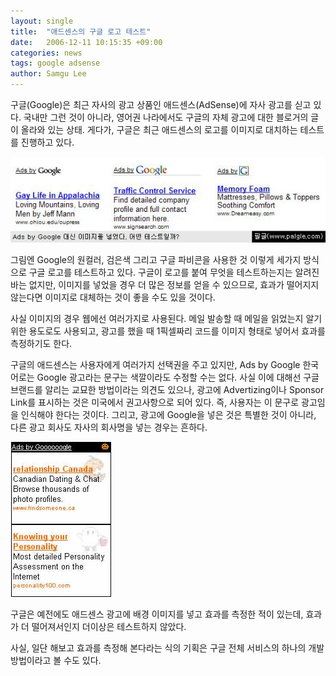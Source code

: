 ```yaml
---
layout: single
title:  "애드센스의 구글 로고 테스트"
date:   2006-12-11 10:15:35 +09:00
categories: news
tags: google adsense
author: Samgu Lee
---
```

구글(Google)은 최근 자사의 광고 상품인 애드센스(AdSense)에 자사 광고를 싣고 있다. 국내만 그런 것이 아니라, 영어권 나라에서도 구글의 자체 광고에 대한 블로거의 글이 올라와 있는 상태. 게다가, 구글은 최근 애드센스의 로고를 이미지로 대치하는 테스트를 진행하고 있다.

![각각 다른 이미지의 애드센스 구글 로고](/assets/adsense-logo-test.jpg)

그림엔 Google의 원컬러, 검은색 그리고 구글 파비콘을 사용한 것 이렇게 세가지 방식으로 구글 로고를 테스트하고 있다. 구글이 로고를 붙여 무엇을 테스트하는지는 알려진 바는 없지만, 이미지를 넣었을 경우 더 많은 정보를 얻을 수 있으므로, 효과가 떨어지지 않는다면 이미지로 대체하는 것이 좋을 수도 있을 것이다.

사실 이미지의 경우 웹에선 여러가지로 사용된다. 메일 발송할 때 메일을 읽었는지 알기 위한 용도로도 사용되고, 광고를 했을 때 1픽셀짜리 코드를 이미지 형태로 넣어서 효과를 측정하기도 한다.

구글의 애드센스는 사용자에게 여러가지 선택권을 주고 있지만, Ads by Google 한국어로는 Google 광고라는 문구는 색깔이라도 수정할 수는 없다. 사실 이에 대해선 구글 브랜드를 알리는 교묘한 방법이라는 의견도 있으나, 광고에 Advertizing이나 Sponsor Link를 표시하는 것은 미국에서 권고사항으로 되어 있다. 즉, 사용자는 이 문구로 광고임을 인식해야 한다는 것이다. 그리고, 광고에 Google을 넣은 것은 특별한 것이 아니라, 다른 광고 회사도 자사의 회사명을 넣는 경우는 흔하다.

![애드센스 배경에 들어간 할로윈 이미지](/assets/special-adsense-design.jpg)

구글은 예전에도 애드센스 광고에 배경 이미지를 넣고 효과를 측정한 적이 있는데, 효과가 더 떨어져서인지 더이상은 테스트하지 않았다.

사실, 일단 해보고 효과를 측정해 본다라는 식의 기획은 구글 전체 서비스의 하나의 개발 방법이라고 볼 수도 있다.
